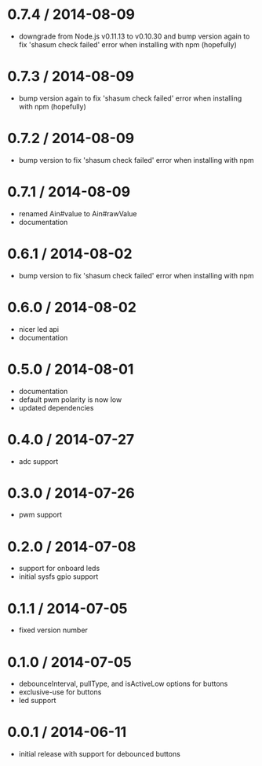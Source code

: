 0.7.4 / 2014-08-09
==================

  * downgrade from Node.js v0.11.13 to v0.10.30 and bump version again to fix 'shasum check failed' error when installing with npm (hopefully)

0.7.3 / 2014-08-09
==================

  * bump version again to fix 'shasum check failed' error when installing with npm (hopefully)

0.7.2 / 2014-08-09
==================

  * bump version to fix 'shasum check failed' error when installing with npm

0.7.1 / 2014-08-09
==================

  * renamed Ain#value to Ain#rawValue
  * documentation

0.6.1 / 2014-08-02
==================

  * bump version to fix 'shasum check failed' error when installing with npm

0.6.0 / 2014-08-02
==================

  * nicer led api
  * documentation

0.5.0 / 2014-08-01
==================

  * documentation
  * default pwm polarity is now low
  * updated dependencies

0.4.0 / 2014-07-27
==================

  * adc support

0.3.0 / 2014-07-26
==================

  * pwm support

0.2.0 / 2014-07-08
==================

  * support for onboard leds
  * initial sysfs gpio support

0.1.1 / 2014-07-05
==================

  * fixed version number

0.1.0 / 2014-07-05
==================

  * debounceInterval, pullType, and isActiveLow options for buttons
  * exclusive-use for buttons
  * led support

0.0.1 / 2014-06-11
==================

  * initial release with support for debounced buttons

